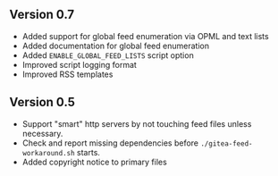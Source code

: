 Version 0.7
-----------

- Added support for global feed enumeration via OPML and text lists
- Added documentation for global feed enumeration
- Added `ENABLE_GLOBAL_FEED_LISTS` script option
- Improved script logging format
- Improved RSS templates


Version 0.5
-----------

- Support "smart" http servers by not touching feed files unless 
  necessary. 
- Check and report missing dependencies before 
  `./gitea-feed-workaround.sh` starts.
- Added copyright notice to primary files
  

